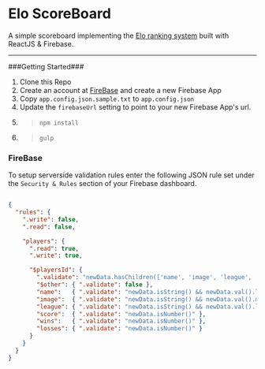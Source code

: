 Elo ScoreBoard
====
A simple scoreboard implementing the [Elo ranking system](https://en.wikipedia.org/wiki/Elo_rating_system) built with ReactJS & Firebase.

---

###Getting Started###

1. Clone this Repo
2. Create an account at [FireBase](https://www.firebase.com/) and create a new Firebase App
3. Copy `app.config.json.sample.txt` to `app.config.json`
4. Update the `firebaseUrl` setting to point to your new Firebase App's url.
5. > `npm install`
6. > `gulp`

### FireBase ###
To setup serverside validation rules enter the following JSON rule set under the `Security & Rules` section of your Firebase dashboard.

```json

{
  "rules": {
    ".write": false,
    ".read": false,

    "players": {
      ".read": true,
      ".write": true,

      "$playersId": {
        ".validate": "newData.hasChildren(['name', 'image', 'league', 'score', 'wins', 'losses'])",
        "$other": { ".validate": false },
        "name":   { ".validate": "newData.isString() && newData.val().length > 1 && newData.val().length < 100" },
        "image":  { ".validate": "newData.isString() && newData.val().matches(/^https?:\\/\\/.+\\.(png|jpg|jpeg|gif)$/i) && newData.val().length < 300" },
        "league": { ".validate": "newData.isString() && newData.val().length > 1 && newData.val().length < 100" },
        "score":  { ".validate": "newData.isNumber()" },
        "wins":   { ".validate": "newData.isNumber()" },
        "losses": { ".validate": "newData.isNumber()" }
      }
    }
  }
}

```
